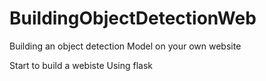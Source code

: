 # BuildingObjectDetectionWeb
Building an object detection Model on your own website

Start to build a webiste Using flask
